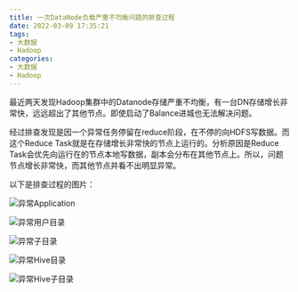 ```yaml
---
title: 一次DataNode负载严重不均衡问题的排查过程
date: 2022-03-09 17:35:21
tags:
- 大数据
- Hadoop
categories:
- 大数据
- Hadoop
---
```


最近两天发现Hadoop集群中的Datanode存储严重不均衡，有一台DN存储增长非常快，远远超出了其他节点。即使启动了Balance进城也无法解决问题。

经过排查发现是因一个异常任务停留在reduce阶段，在不停的向HDFS写数据。而这个Reduce Task就是在存储增长非常快的节点上运行的。分析原因是Reduce Task会优先向运行在的节点本地写数据，副本会分布在其他节点上。所以，问题节点增长非常快，而其他节点并看不出明显异常。

以下是排查过程的图片：

![异常Application](/images/20220309/applications.jpg)

![异常用户目录](/images/20220309/user-directory.jpg)

![异常子目录](/images/20220309/sub-directory.jpg)

![异常Hive目录](/images/20220309/sub2-directory.jpg)

![异常Hive子目录](/images/20220309/sub3-directory.jpg)
